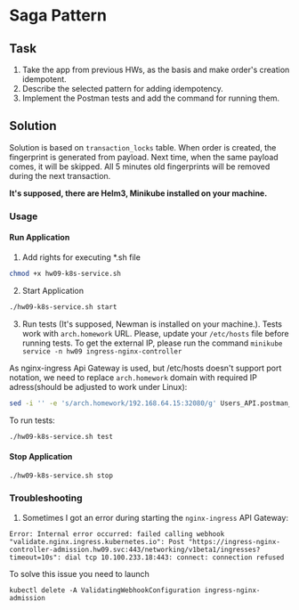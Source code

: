 # Saga Pattern

## Task

1) Take the app from previous HWs, as the basis and make order's creation idempotent.
2) Describe the selected pattern for adding idempotency.
3) Implement the Postman tests and add the command for running them.

## Solution

Solution is based on `transaction_locks` table. When order is created, the fingerprint is generated from payload. Next time, when the same payload comes, it will be skipped.
All 5 minutes old fingerprints will be removed during the next transaction.

**It's supposed, there are Helm3, Minikube installed on your machine.**

### Usage
#### Run Application
1. Add rights for executing *.sh file
```bash
chmod +x hw09-k8s-service.sh
```
2. Start Application
```bash
./hw09-k8s-service.sh start
```
3. Run tests (It's supposed, Newman is installed on your machine.). Tests work with `arch.homework` URL.
Please, update your `/etc/hosts` file before running tests. To get the external IP, please run the command `minikube service -n hw09 ingress-nginx-controller`

As nginx-ingress Api Gateway is used, but /etc/hosts doesn't support port notation, we need to replace
`arch.homework` domain with required IP adress(should be adjusted to work under Linux):

```bash
sed -i '' -e 's/arch.homework/192.168.64.15:32080/g' Users_API.postman_collection.json
```

To run tests:

```bash
./hw09-k8s-service.sh test
```

#### Stop Application
```bash
./hw09-k8s-service.sh stop
```

### Troubleshooting
1. Sometimes I got an error during starting the `nginx-ingress` API Gateway:
```
Error: Internal error occurred: failed calling webhook "validate.nginx.ingress.kubernetes.io": Post "https://ingress-nginx-controller-admission.hw09.svc:443/networking/v1beta1/ingresses?timeout=10s": dial tcp 10.100.233.18:443: connect: connection refused
```

To solve this issue you need to launch
```
kubectl delete -A ValidatingWebhookConfiguration ingress-nginx-admission
```
